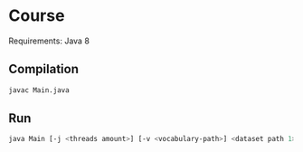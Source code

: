 # Course
Requirements: Java 8

## Compilation
```bash
javac Main.java
```

## Run
```bash
java Main [-j <threads amount>] [-v <vocabulary-path>] <dataset path 1> [, <dataset path 2>...]
```

